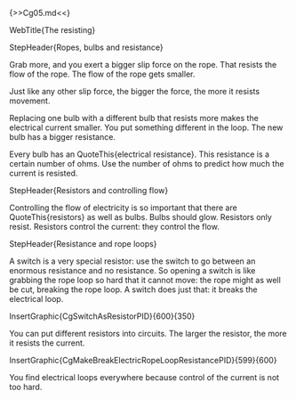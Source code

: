 {>>Cg05.md<<}

WebTitle{The resisting}

StepHeader{Ropes, bulbs and resistance}

Grab more, and you exert a bigger slip force on the rope. That resists the flow of the rope. The flow of the rope gets smaller.

Just like any other slip force, the bigger the force, the more it resists movement.

Replacing one bulb with a different bulb that resists more makes the electrical current smaller. You put something different in the loop. The new bulb has a bigger resistance.

Every bulb has an QuoteThis{electrical resistance}. This resistance is a certain number of ohms. Use the number of ohms to predict how much the current is resisted.

StepHeader{Resistors and controlling flow}

Controlling the flow of electricity is so important that there are QuoteThis{resistors} as well as bulbs. Bulbs should glow. Resistors only resist. Resistors control the current: they control the flow.

StepHeader{Resistance and rope loops}

A switch is a very special resistor: use the switch to go between an enormous resistance and no resistance. So opening a switch is like grabbing the rope loop so hard that it cannot move: the rope might as well be cut, breaking the rope loop. A switch does just that: it breaks the electrical loop.

InsertGraphic{CgSwitchAsResistorPID}{600}{350}

You can put different resistors into circuits. The larger the resistor, the more it resists the current.

InsertGraphic{CgMakeBreakElectricRopeLoopResistancePID}{599}{600}

You find electrical loops everywhere because control of the current is not too hard.
